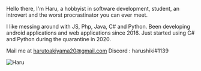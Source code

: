 Hello there, I'm Haru, a hobbyist in software development, student, an introvert and the worst procrastinator you can ever meet.

I like messing around with JS, Php, Java, C# and Python. Been developing android applications and web applications since 2016. Just started using C# and Python during the quarantine in 2020.

Mail me at harutoakiyama20@gmail.com
Discord : harushiki#1139

![Haru](https://github-readme-stats.vercel.app/api?username=harushiki&count_private=true&hide=contribs,prs)
